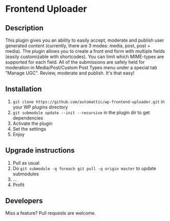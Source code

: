 # Frontend Uploader

## Description

This plugin gives you an ability to easily accept, moderate and publish user generated content (currently, there are 3 modes: media, post, post + media). The plugin allows you to create a front end form with multiple fields (easily customizable with shortcodes). You can limit which MIME-types are supported for each field. All of the submissions are safely held for moderation in Media/Post/Custom Post Types menu under a special tab "Manage UGC". Review, moderate and publish. It's that easy!

## Installation

1. `git clone https://github.com/automattic/wp-frontend-uploader.git` in your WP plugins directory
1. `git submodule update --init --recursive` in the plugin dir to get dependencies
1. Activate the plugin
1. Set the settings
1. Enjoy

## Upgrade instructions

1. Pull as usual
2. Do `git submodule -q foreach git pull -q origin master` to update submodules
3. ...
4. Profit

## Developers

Miss a feature? Pull requests are welcome.
